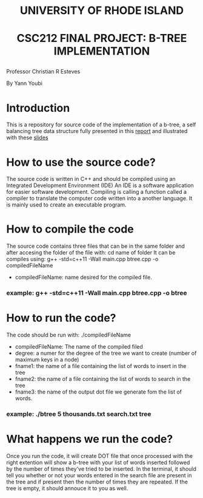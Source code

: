 # <p align="center"> UNIVERSITY OF RHODE ISLAND </p>
# <p align="center"> CSC212 FINAL PROJECT: B-TREE IMPLEMENTATION</p>
<p> Professor Christian R Esteves </p>
<p> By Yann Youbi </p>

# Introduction

This is a repository for source code of the implementation of a b-tree, a self balancing tree data structure fully presented in this [report](https://docs.google.com/document/d/1U6YQNCGhB913AHjNxEAv0Uc0Uue7i_7pCujP0fb6XwA/edit?usp=sharing) and illustrated with these [slides](https://docs.google.com/presentation/d/1f7UmGo35Y4HxlUk8YhF094GzNUajxF-z5FUNUBeX5og/edit?usp=sharing)

# How to use the source code?

The source code is written in C++ and should be compiled using an Integrated Development Environment (IDE)
An IDE is a software application for easier software development. 
Compiling is calling a function called a compiler to translate the computer code written into a another language. It is mainly used to create an executable program. 

# How to compile the code

The source code contains three files that can be in the same folder and after accesing the folder of the file with: cd name of folder
It can be compiles using:
g++ -std=c++11 -Wall main.cpp btree.cpp -o compiledFileName
- <p> compiledFileName: name desired for the compiled file. </p>
  
### example: g++ -std=c++11 -Wall main.cpp btree.cpp -o btree

# How to run the code?
  
The code should be run with: ./compiledFileName <degree> <fname1> <fname2> <fname3>
- compiledFileName: The name of the compiled filed
- degree: a numer for the degree of the tree we want to create (number of maximum keys in a node)
- fname1: the name of a file containing the list of words to insert in the tree
- fname2: the name of a file containing the list of words to search in the tree
- fname3: the name of the output dot file we generate fom the list of words.

### example: ./btree 5 thousands.txt search.txt tree 

# What happens we run the code?
  
Once you run the code, it will create DOT file that once processed with the right extention will show a b-tree with your list of words inserted followed by the number of times they've tried to be inserted.
In the terminal, it should tell you whether or not your words entered in the search file are present in the tree and if present then the number of times they are repeated. 
If the tree is empty, it should annouce it to you as well.
  
 
  
